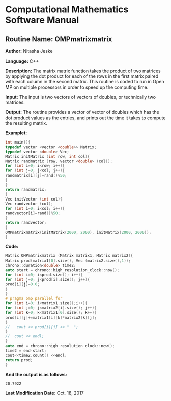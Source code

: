 # Computational Mathematics Software Manual

## **Routine Name:** OMPmatrixmatrix

**Author:** Nitasha Jeske

**Language:** C++

**Description:** The matrix matrix function takes the product of two matrices by applying the dot product for each of the rows in the first matrix paired with each column in the second matrix. This routine is coded to run in Open MP on multiple processors in order to speed up the computing time. 

**Input:**  The input is two vectors of vectors of doubles, or technically two matrices.

**Output:** The routine provides a vector of vector of doubles which has the dot product values as the entries, and prints out the time it takes to compute the resulting matrix.

**Examplet:**
```C++
int main(){
typedef vector <vector <double>> Matrix;
typedef vector <double> Vec;
Matrix initMatrix (int row, int col){
Matrix randmatrix (row, vector <double> (col));
for (int i=0; i<row; i++){
for (int j=0; j<col; j++){
randmatrix[i][j]=rand()%50;
}
}
return randmatrix;
}
Vec initVector (int col){
Vec randvector (col);
for (int i=0; i<col; i++){
randvector[i]=rand()%50;
}
return randvector;
}
OMPmatrixmatrix(initMatrix(2000, 2000), initMatrix(2000, 2000));
}
```

**Code:**
```C++
Matrix OMPmatrixmatrix (Matrix matrix1, Matrix matrix2){
Matrix prod(matrix1[0].size(), Vec (matrix2.size(),1));
chrono::duration<double> time2;
auto start = chrono::high_resolution_clock::now();
for (int i=0; i<prod.size(); i++){
for (int j=0; j<prod[i].size(); j++){
prod[i][j]=0.0;
}
}
# pragma omp parallel for
for (int i=0; i<matrix1.size();i++){
for (int j=0; j<matrix2[i].size(); j++){
for (int k=0; k<matrix1[0].size(); k++){
prod[i][j]+=matrix1[i][k]*matrix2[k][j];
}
//   cout << prod[i][j] << "  ";
}
//  cout << endl;
}
auto end = chrono::high_resolution_clock::now();
time2 = end-start;
cout<<time2.count() <<endl;
return prod;
}
```

**And the output is as follows:**  
```
20.7922
```

**Last Modification Date:**
Oct. 18, 2017
